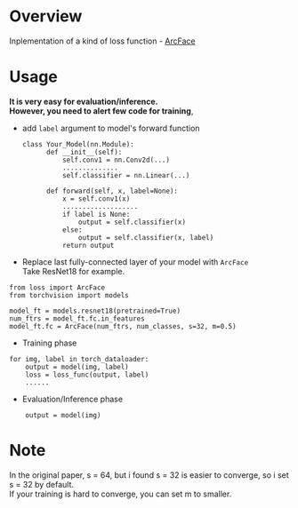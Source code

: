# Overview
Inplementation of a kind of loss function - [ArcFace](https://arxiv.org/abs/1801.07698)

# Usage 
__It is very easy for evaluation/inference.__  
__However, you need to alert few code for training__, 

- add `label` argument to model's forward function
  ```
  class Your_Model(nn.Module):
        def __init__(self):
            self.conv1 = nn.Conv2d(...)
            ..............
            self.classifier = nn.Linear(...)
        
        def forward(self, x, label=None):
            x = self.conv1(x)
            ...................
            if label is None:
                output = self.classifier(x)
            else:
                output = self.classifier(x, label)
            return output
  ```

- Replace last fully-connected layer of your model with `ArcFace`  
  Take ResNet18 for example.
```
from loss import ArcFace
from torchvision import models

model_ft = models.resnet18(pretrained=True)
num_ftrs = model_ft.fc.in_features
model_ft.fc = ArcFace(num_ftrs, num_classes, s=32, m=0.5)
```

- Training phase
```
for img, label in torch_dataloader:
    output = model(img, label)
    loss = loss_func(output, label)
    ......
```

- Evaluation/Inference phase
```
    output = model(img)
```

# Note
In the original paper, s = 64, but i found s = 32 is easier to converge, so i set s = 32 by default.  
If your training is hard to converge, you can set m to smaller.
